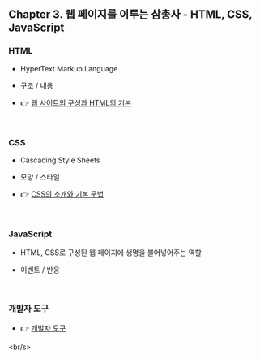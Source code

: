 ## Chapter 3. 웹 페이지를 이루는 삼총사 - HTML, CSS, JavaScript

### HTML

- HyperText Markup Language

- 구조 / 내용

- 👉 <a href="https://github.com/SangYoonLee1231/TIL/blob/main/HTML%20%26%20CSS/html_basic_concept.md">웹 사이트의 구성과 HTML의 기본</a>

<br/>

### CSS

- Cascading Style Sheets

- 모양 / 스타일

- 👉 <a href="https://github.com/SangYoonLee1231/TIL/blob/main/HTML%20%26%20CSS/css_basic_concept.md">CSS의 소개와 기본 문법</a>

<br/>

### JavaScript

- HTML, CSS로 구성된 웹 페이지에 생명을 불어넣어주는 역할

- 이벤트 / 반응

<br/>

### 개발자 도구

- 👉 <a href="https://github.com/SangYoonLee1231/TIL/blob/main/Etc/DevTools.md">개발자 도구</a>

<br/s>
